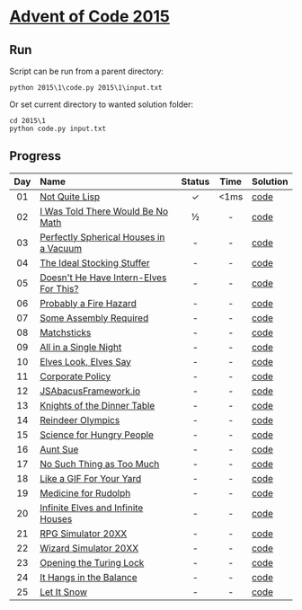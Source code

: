 # [Advent of Code 2015](https://adventofcode.com/2015/)

## Run
Script can be run from a parent directory:
```shell
python 2015\1\code.py 2015\1\input.txt
```
Or set current directory to wanted solution folder:
```shell
cd 2015\1
python code.py input.txt
```

## Progress


| Day | Name | Status | Time | Solution | 
|:---:|:---|:---:|:---:|:---|
| 01 | [Not Quite Lisp](https://adventofcode.com/2015/day/1) | ✓ | <1ms | [code](https://github.com/wstaszewski/AdventOfCode/blob/main/Python/2015/1/code.py) |
| 02 | [I Was Told There Would Be No Math](https://adventofcode.com/2015/day/2) | ½ | - | [code](https://github.com/wstaszewski/AdventOfCode/blob/main/Python/2015/2/code.py) |
| 03 | [Perfectly Spherical Houses in a Vacuum](https://adventofcode.com/2015/day/3) | - | - | [code](https://github.com/wstaszewski/AdventOfCode/blob/main/Python/2015/3/code.py) |
| 04 | [The Ideal Stocking Stuffer](https://adventofcode.com/2015/day/4) | - | - | [code](https://github.com/wstaszewski/AdventOfCode/blob/main/Python/2015/4/code.py) |
| 05 | [Doesn't He Have Intern-Elves For This?](https://adventofcode.com/2015/day/5) | - | - | [code](https://github.com/wstaszewski/AdventOfCode/blob/main/Python/2015/5/code.py) |
| 06 | [Probably a Fire Hazard](https://adventofcode.com/2015/day/6) | - | - | [code](https://github.com/wstaszewski/AdventOfCode/blob/main/Python/2015/6/code.py) |
| 07 | [Some Assembly Required](https://adventofcode.com/2015/day/7) | - | - | [code](https://github.com/wstaszewski/AdventOfCode/blob/main/Python/2015/7/code.py) |
| 08 | [Matchsticks](https://adventofcode.com/2015/day/8) | - | - | [code](https://github.com/wstaszewski/AdventOfCode/blob/main/Python/2015/8/code.py) |
| 09 | [All in a Single Night](https://adventofcode.com/2015/day/9) | - | - | [code](https://github.com/wstaszewski/AdventOfCode/blob/main/Python/2015/9/code.py) |
| 10 | [Elves Look, Elves Say](https://adventofcode.com/2015/day/10) | - | - | [code](https://github.com/wstaszewski/AdventOfCode/blob/main/Python/2015/10/code.py) |
| 11 | [Corporate Policy](https://adventofcode.com/2015/day/11) | - | - | [code](https://github.com/wstaszewski/AdventOfCode/blob/main/Python/2015/11/code.py) |
| 12 | [JSAbacusFramework.io](https://adventofcode.com/2015/day/12) | - | - | [code](https://github.com/wstaszewski/AdventOfCode/blob/main/Python/2015/12/code.py) |
| 13 | [Knights of the Dinner Table](https://adventofcode.com/2015/day/13) | - | - | [code](https://github.com/wstaszewski/AdventOfCode/blob/main/Python/2015/13/code.py) |
| 14 | [Reindeer Olympics](https://adventofcode.com/2015/day/14) | - | - | [code](https://github.com/wstaszewski/AdventOfCode/blob/main/Python/2015/14/code.py) |
| 15 | [Science for Hungry People](https://adventofcode.com/2015/day/15) | - | - | [code](https://github.com/wstaszewski/AdventOfCode/blob/main/Python/2015/15/code.py) |
| 16 | [Aunt Sue](https://adventofcode.com/2015/day/16) | - | - | [code](https://github.com/wstaszewski/AdventOfCode/blob/main/Python/2015/16/code.py) |
| 17 | [No Such Thing as Too Much](https://adventofcode.com/2015/day/17) | - | - | [code](https://github.com/wstaszewski/AdventOfCode/blob/main/Python/2015/17/code.py) |
| 18 | [Like a GIF For Your Yard](https://adventofcode.com/2015/day/18) | - | - | [code](https://github.com/wstaszewski/AdventOfCode/blob/main/Python/2015/18/code.py) |
| 19 | [Medicine for Rudolph](https://adventofcode.com/2015/day/19) | - | - | [code](https://github.com/wstaszewski/AdventOfCode/blob/main/Python/2015/19/code.py) |
| 20 | [Infinite Elves and Infinite Houses](https://adventofcode.com/2015/day/20) | - | - | [code](https://github.com/wstaszewski/AdventOfCode/blob/main/Python/2015/20/code.py) |
| 21 | [RPG Simulator 20XX](https://adventofcode.com/2015/day/21) | - | - | [code](https://github.com/wstaszewski/AdventOfCode/blob/main/Python/2015/21/code.py) |
| 22 | [Wizard Simulator 20XX](https://adventofcode.com/2015/day/22) | - | - | [code](https://github.com/wstaszewski/AdventOfCode/blob/main/Python/2015/22/code.py) |
| 23 | [Opening the Turing Lock](https://adventofcode.com/2015/day/23) | - | - | [code](https://github.com/wstaszewski/AdventOfCode/blob/main/Python/2015/23/code.py) |
| 24 | [It Hangs in the Balance](https://adventofcode.com/2015/day/24) | - | - | [code](https://github.com/wstaszewski/AdventOfCode/blob/main/Python/2015/24/code.py) |
| 25 | [Let It Snow](https://adventofcode.com/2015/day/25) | - | - | [code](https://github.com/wstaszewski/AdventOfCode/blob/main/Python/2015/25/code.py) |

